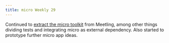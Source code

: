 ```yaml
---
title: micro Weekly 29
---
```


Continued to [extract the micro toolkit](https://github.com/noyainrain/meetling/issues/67) from
Meetling, among other things dividing tests and integrating micro as external dependency. Also
started to prototype further micro app ideas.
